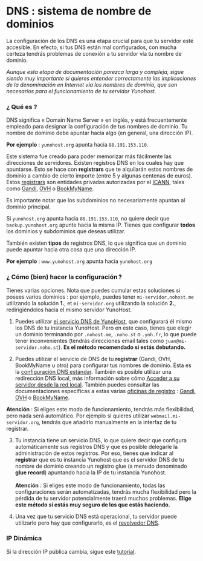 # DNS : sistema de nombre de dominios

La configuración de los DNS es una etapa crucial para que tu servidor esté accesible. En efecto, si tus DNS están mal configurados, con mucha certeza tendrás problemas de conexión a tu servidor vía tu nombre de dominio.

*Aunque esta etapa de documentación parezca larga y compleja, sigue siendo muy importante si quieres entender correctamente las implicaciones de la denominación en Internet vía los nombres de dominio, que son necesarios para el funcionamiento de tu servidor Yunohost.*

### ¿ Qué es ?

DNS significa « Domain Name Server » en inglés, y está frecuentemente empleado para designar la configuración de tus nombres de dominio. Tu nombre de dominio debe apuntar hacia algo (en general, una dirección IP).

**Por ejemplo** : `yunohost.org` apunta hacia `88.191.153.110`.

Este sistema fue creado para poder memorizar más fácilmente las direcciones de servidores. Existen registros DNS en los cuales hay que apuntarse. Esto se hace con **registrars** que te alquilarán estos nombres de dominio a cambio de cierto importe (entre 5 y algunas centenas de euros). Estos [registrars](registrar) son entidades privadas autorizadas por el [ICANN](https://es.wikipedia.org/wiki/Corporaci%C3%B3n_de_Internet_para_la_Asignaci%C3%B3n_de_Nombres_y_N%C3%BAmeros), tales como [Gandi](http://gandi.net), [OVH](http://ovh.com) o [BookMyName](http://bookmyname.com).

Es importante notar que los subdominios no necesariamente apuntan al dominio principal.

Si `yunohost.org` apunta hacia `88.191.153.110`, no quiere decir que  `backup.yunohost.org` apunte hacia la misma IP. Tienes que configurar **todos** los dominios y subdominios que deseas utilizar.

También existen **tipos** de registros DNS, lo que significa que un dominio puede apuntar hacia otra cosa que una dirección IP.

**Por ejemplo** : `www.yunohost.org` apunta hacia `yunohost.org`


### ¿ Cómo (bien) hacer la configuración ?

Tienes varias opciones. Nota que puedes cumular estas soluciones si posees varios dominios : por ejemplo, puedes tener `mi-servidor.nohost.me` utilizando la solución **1.**, et `mi-servidor.org` utilizando la solución **2.**, redirigiéndolos hacia el mismo servidor YunoHost.

1. Puedes utilizar [el servicio DNS de YunoHost](/dns_nohost_me), que configurará él mismo los DNS de tu instancia YunoHost. Pero en este caso, tienes que elegir un dominio terminando por `.nohost.me`, `.noho.st` o `.ynh.fr`, lo que puede tener inconvenientes (tendrás direcciones email tales como `juan@mi-servidor.noho.st`).
**Es el método recomendado si estás debutando.**

2. Puedes utilizar el servicio de DNS de tu  **registrar** (Gandi, OVH, BookMyName u otro) para configurar tus nombres de dominio. Ésta es la [configuración DNS estándar](/dns_config). También es posible utilizar una redirección DNS local, más información sobre cómo [Acceder a su servidor desde la red local](/dns_local_network).
También puedes consultar las documentaciones específicas a estas varias [oficinas de registro](/registrar) : [Gandi](http://gandi.net), [OVH](/OVH) o [BookMyName](http://bookmyname.com).

**Atención** : Si eliges este modo de funcionamiento, tendrás más flexibilidad, pero nada será automático. Por ejemplo si quieres utilizar `webmail.mi-servidor.org`, tendrás que añadirlo manualmente en la interfaz de tu registrar.

3. Tu instancia tiene un servicio DNS, lo que quiere decir que configura automáticamente sus registros DNS y que es posible delegarle la administración de estos registros. Por eso, tienes que indicar al **registrar** que es tu instancia Yunohost que es el servidor DNS de tu nombre de dominio creando un registro glue (a menudo denominado **glue record**) apuntando hacia la IP de tu instancia Yunohost.
<br><br>**Atención** : Si eliges este modo de funcionamiento, todas las configuraciones serán automatizadas, tendrás mucha flexibilidad pero la pérdida de tu servidor potencialmente traerá muchos problemas. **Elige este método si estás muy seguro de los que estás haciendo.**

4. Una vez que tu servicio DNS está operacional, tu servidor puede utilizarlo pero hay que configurarlo, es el [revolvedor DNS](/dns_resolver).

### IP Dinámica
Si la dirección IP pública cambia, sigue este [tutorial](/dns_dynamicip).
